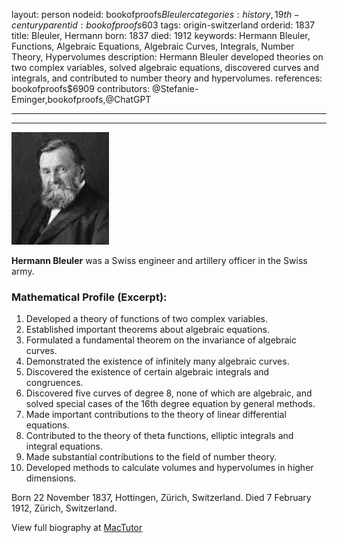 layout: person
nodeid: bookofproofs$Bleuler
categories: history,19th-century
parentid: bookofproofs$603
tags: origin-switzerland
orderid: 1837
title: Bleuler, Hermann
born: 1837
died: 1912
keywords: Hermann Bleuler, Functions, Algebraic Equations, Algebraic Curves, Integrals, Number Theory, Hypervolumes
description: Hermann Bleuler developed theories on two complex variables, solved algebraic equations, discovered curves and integrals, and contributed to number theory and hypervolumes.
references: bookofproofs$6909
contributors: @Stefanie-Eminger,bookofproofs,@ChatGPT

---



---

![Bleuler.jpg](https://github.com/bookofproofs/bookofproofs.github.io/blob/main/_sources/_assets/images/portraits/Bleuler.jpg?raw=true)

**Hermann Bleuler** was a Swiss engineer and artillery officer in the Swiss army.

### Mathematical Profile (Excerpt):
1. Developed a theory of functions of two complex variables.
2. Established important theorems about algebraic equations.
3. Formulated a fundamental theorem on the invariance of algebraic curves.
4. Demonstrated the existence of infinitely many algebraic curves.
5. Discovered the existence of certain algebraic integrals and congruences.
6. Discovered five curves of degree 8, none of which are algebraic, and solved special cases of the 16th degree equation by general methods.
7. Made important contributions to the theory of linear differential equations.
8. Contributed to the theory of theta functions, elliptic integrals and integral equations.
9. Made substantial contributions to the field of number theory.
10. Developed methods to calculate volumes and hypervolumes in higher dimensions.

Born 22 November 1837, Hottingen, Zürich, Switzerland. Died 7 February 1912, Zürich, Switzerland.

View full biography at [MacTutor](https://mathshistory.st-andrews.ac.uk/Biographies/Bleuler/)
